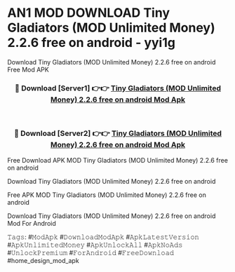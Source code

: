 # AN1 MOD DOWNLOAD Tiny Gladiators (MOD Unlimited Money) 2.2.6 free on android - yyi1g
Download Tiny Gladiators (MOD Unlimited Money) 2.2.6 free on android Free Mod APK

<div align="center">
<h3>🔴 Download [Server1] 👉👉 <a href="https://apk-comot.site?title=Tiny_Gladiators_(MOD_Unlimited_Money)_2.2.6_free_on_android">Tiny Gladiators (MOD Unlimited Money) 2.2.6 free on android Mod Apk</a></h3><br>

<h3>🔴 Download [Server2] 👉👉 <a href="https://apk-comot.site?title=Tiny_Gladiators_(MOD_Unlimited_Money)_2.2.6_free_on_android">Tiny Gladiators (MOD Unlimited Money) 2.2.6 free on android Mod Apk</a></h3>
</div>


Free Download APK MOD Tiny Gladiators (MOD Unlimited Money) 2.2.6 free on android

Download Tiny Gladiators (MOD Unlimited Money) 2.2.6 free on android 

Free APK MOD Tiny Gladiators (MOD Unlimited Money) 2.2.6 free on android 

Download Tiny Gladiators (MOD Unlimited Money) 2.2.6 free on android Mod For Android

𝚃𝚊𝚐𝚜: #𝙼𝚘𝚍𝙰𝚙𝚔 #𝙳𝚘𝚠𝚗𝚕𝚘𝚊𝚍𝙼𝚘𝚍𝙰𝚙𝚔 #𝙰𝚙𝚔𝙻𝚊𝚝𝚎𝚜𝚝𝚅𝚎𝚛𝚜𝚒𝚘𝚗 #𝙰𝚙𝚔𝚄𝚗𝚕𝚒𝚖𝚒𝚝𝚎𝚍𝙼𝚘𝚗𝚎𝚢 #𝙰𝚙𝚔𝚄𝚗𝚕𝚘𝚌𝚔𝙰𝚕𝚕 #𝙰𝚙𝚔𝙽𝚘𝙰𝚍𝚜 #𝚄𝚗𝚕𝚘𝚌𝚔𝙿𝚛𝚎𝚖𝚒𝚞𝚖 #𝙵𝚘𝚛𝙰𝚗𝚍𝚛𝚘𝚒𝚍 #𝙵𝚛𝚎𝚎𝙳𝚘𝚠𝚗𝚕𝚘𝚊𝚍 #home_design_mod_apk